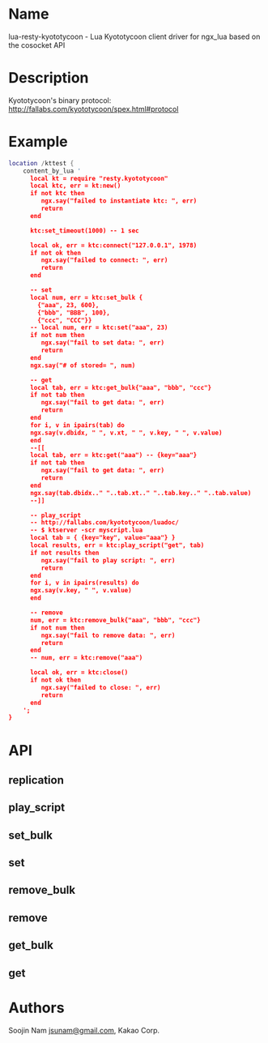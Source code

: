 Name
====

lua-resty-kyototycoon - Lua Kyototycoon client driver for ngx_lua based on the cosocket API


Description
===========
Kyototycoon's binary protocol: http://fallabs.com/kyototycoon/spex.html#protocol


Example
=======
```` lua
location /kttest {
    content_by_lua '
      local kt = require "resty.kyototycoon"
      local ktc, err = kt:new()
      if not ktc then
         ngx.say("failed to instantiate ktc: ", err)
         return
      end

      ktc:set_timeout(1000) -- 1 sec

      local ok, err = ktc:connect("127.0.0.1", 1978)
      if not ok then
         ngx.say("failed to connect: ", err)
         return
      end

      -- set
      local num, err = ktc:set_bulk {
        {"aaa", 23, 600},
        {"bbb", "BBB", 100},
        {"ccc", "CCC"}}
      -- local num, err = ktc:set("aaa", 23)
      if not num then
         ngx.say("fail to set data: ", err)
         return
      end
      ngx.say("# of stored= ", num)

      -- get
      local tab, err = ktc:get_bulk{"aaa", "bbb", "ccc"}
      if not tab then
         ngx.say("fail to get data: ", err)
         return
      end
      for i, v in ipairs(tab) do
      ngx.say(v.dbidx, " ", v.xt, " ", v.key, " ", v.value)
      end
      --[[
      local tab, err = ktc:get("aaa") -- {key="aaa"}
      if not tab then
         ngx.say("fail to get data: ", err)
         return
      end
      ngx.say(tab.dbidx.." "..tab.xt.." "..tab.key.." "..tab.value)
      --]]

      -- play_script
      -- http://fallabs.com/kyototycoon/luadoc/
      -- $ ktserver -scr myscript.lua
      local tab = { {key="key", value="aaa"} }
      local results, err = ktc:play_script("get", tab)
      if not results then
         ngx.say("fail to play script: ", err)
         return
      end
      for i, v in ipairs(results) do
      ngx.say(v.key, " ", v.value)
      end

      -- remove
      num, err = ktc:remove_bulk{"aaa", "bbb", "ccc"}
      if not num then
         ngx.say("fail to remove data: ", err)
         return
      end
      -- num, err = ktc:remove("aaa")

      local ok, err = ktc:close()
      if not ok then
         ngx.say("failed to close: ", err)
         return
      end
    ';
}
````


API
===


replication
---

play_script
---

set_bulk
---

set
---

remove_bulk
---

remove
---

get_bulk
---

get
---

Authors
=======

Soojin Nam <jsunam@gmail.com>, Kakao Corp.
